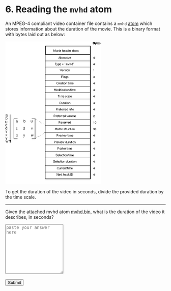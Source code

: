 
# 6. Reading the `mvhd` atom

An MPEG-4 compliant video container file contains a `mvhd` [atom](https://developer.apple.com/library/archive/documentation/QuickTime/QTFF/QTFFChap2/qtff2.html) which stores information about the duration  of the movie. This is a binary format with bytes laid out as below:

<img src="testdata/qt_l_095.gif" width="300">

To get the duration of the video in seconds, divide the provided duration by the time scale.

---

Given the attached mvhd atom [mvhd.bin](testdata/mvhd.bin), what is the duration of the video it describes, in seconds?


<textarea id="answer" rows="10" cols="20" placeholder="paste your answer here" data-hash="56f84299b256b2e7fbf8bd3bec74edd15fd0769b053a910476dff3a1aa6fd342"></textarea>

<button id="check" type="button">Submit</button>

<script src="/oiler/validate.js"></script>
